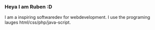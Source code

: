 ### Heya I am Ruben :D

I am a inspiring softwaredev for webdevelopment. I use the programing lauges html/css/php/java-script.
